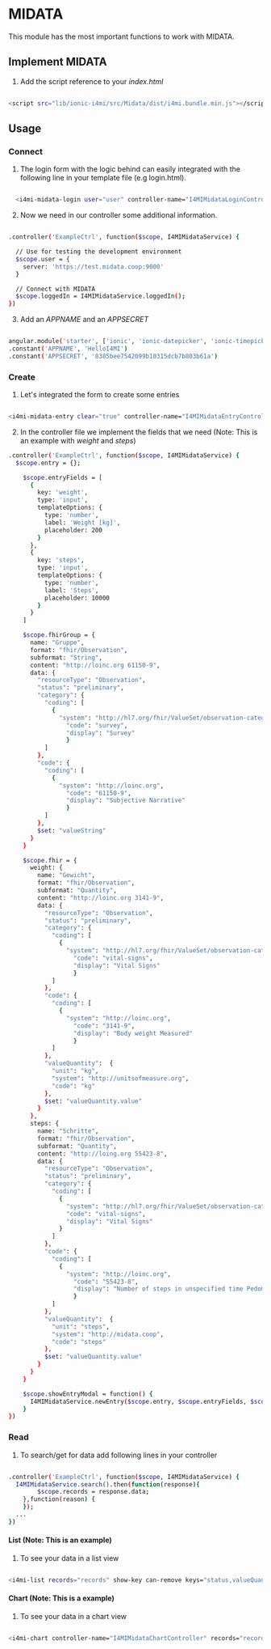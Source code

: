 # MIDATA
This module has the most important functions to work with MIDATA.


## Implement MIDATA

1. Add the script reference to your *index.html*

```sh

<script src="lib/ionic-i4mi/src/Midata/dist/i4mi.bundle.min.js"></script>

```

## Usage

### Connect


1. The login form with the logic behind can easily  integrated with the following line in your template file (e.g login.html).

```sh

  <i4mi-midata-login user="user" controller-name="I4MIMidataLoginController"></i4mi-midata-login>

```

2. Now we need in our controller some additional information.

```sh

.controller('ExampleCtrl', function($scope, I4MIMidataService) {

  // Use for testing the development environment
  $scope.user = {
    server: 'https://test.midata.coop:9000'
  }

  // Connect with MIDATA
  $scope.loggedIn = I4MIMidataService.loggedIn();
})

```


3. Add an *APPNAME* and an *APPSECRET*

```sh

angular.module('starter', ['ionic', 'ionic-datepicker', 'ionic-timepicker', 'formlyIonic', 'nvd3', 'i4mi', 'starter.controllers', 'starter.services','jsonFormatter'])
.constant('APPNAME', 'HelloI4MI')
.constant('APPSECRET', '8385bee7542099b10315dcb7b803b61a')

```


### Create

1. Let's integrated the form to create some entries


```sh

<i4mi-midata-entry clear="true" controller-name="I4MIMidataEntryController" model="entry" fields="entryFields" fhir="fhirGroup" group-entry="true"></i4mi-midata-entry>

```

2. In the controller file we implement the fields that we need (Note: This is an example with *weight* and *steps*)

```sh
.controller('ExampleCtrl', function($scope, I4MIMidataService) {
  $scope.entry = {};

    $scope.entryFields = [
      {
        key: 'weight',
        type: 'input',
        templateOptions: {
          type: 'number',
          label: 'Weight [kg]',
          placeholder: 200
        }
      },
      {
        key: 'steps',
        type: 'input',
        templateOptions: {
          type: 'number',
          label: 'Steps',
          placeholder: 10000
        }
      }
    ]

    $scope.fhirGroup = {
      name: "Gruppe",
      format: "fhir/Observation",
      subformat: "String",
      content: "http://loinc.org 61150-9",
      data: {
        "resourceType": "Observation",
        "status": "preliminary",
        "category": {
          "coding": [
            {
              "system": "http://hl7.org/fhir/ValueSet/observation-category",
                "code": "survey",
                "display": "Survey"
                }
          ]
        },
        "code": {
          "coding": [
            {
              "system": "http://loinc.org",
                "code": "61150-9",
                "display": "Subjective Narrative"
                }
          ]
        },
        $set: "valueString"
      }
    }

    $scope.fhir = {
      weight: {
        name: "Gewicht",
        format: "fhir/Observation",
        subformat: "Quantity",
        content: "http://loinc.org 3141-9",
        data: {
          "resourceType": "Observation",
          "status": "preliminary",
          "category": {
            "coding": [
              {
                "system": "http://hl7.org/fhir/ValueSet/observation-category",
                  "code": "vital-signs",
                  "display": "Vital Signs"
                  }
            ]
          },
          "code": {
            "coding": [
              {
                "system": "http://loinc.org",
                  "code": "3141-9",
                  "display": "Body weight Measured"
                  }
            ]
          },
          "valueQuantity":  {
            "unit": "kg",
            "system": "http://unitsofmeasure.org",
            "code": "kg"
          },
          $set: "valueQuantity.value"
        }
      },
      steps: {
        name: "Schritte",
        format: "fhir/Observation",
        subformat: "Quantity",
        content: "http://loing.org 55423-8",
        data: {
          "resourceType": "Observation",
          "status": "preliminary",
          "category": {
            "coding": [
              {
                "system": "http://hl7.org/fhir/ValueSet/observation-category",
                "code": "vital-signs",
                "display": "Vital Signs"
              }
            ]
          },
          "code": {
            "coding": [
              {
                "system": "http://loinc.org",
                  "code": "55423-8",
                  "display": "Number of steps in unspecified time Pedometer"
                  }
            ]
          },
          "valueQuantity":  {
            "unit": "steps",
            "system": "http://midata.coop",
            "code": "steps"
          },
          $set: "valueQuantity.value"
        }
      }
    }

    $scope.showEntryModal = function() {
      I4MIMidataService.newEntry($scope.entry, $scope.entryFields, $scope.fhir, {/* options */});
    }
})
```
### Read
1. To search/get for data add following lines in your controller
```sh

.controller('ExampleCtrl', function($scope, I4MIMidataService) {
  I4MIMidataService.search().then(function(response){
		$scope.records = response.data;
	},function(reason) {
	});
  ...
})

```

#### List (Note: This is an example)
1. To see your data in a list view
```sh

<i4mi-list records="records" show-key can-remove keys="status,valueQuantity,code"></i4mi-list>

```

#### Chart (Note: This is a example)
1. To see your data in a chart view

```sh

<i4mi-chart controller-name="I4MIMidataChartController" records="records" interval="day" operation="avg" type="lineChart"></i4mi-chart>

```
